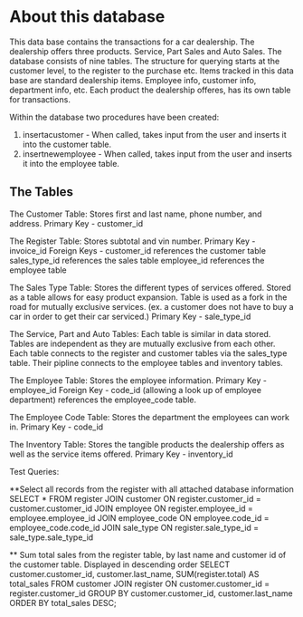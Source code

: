 # About this database

This data base contains the transactions for a car dealership. The dealership offers 
three products. Service, Part Sales and Auto Sales. The database consists of nine tables.
The structure for querying starts at the customer level, to the register to the purchase etc.
Items tracked in this data base are standard dealership items.  Employee info, customer info, 
department info, etc. Each product the dealership offeres, has its own table for transactions.

Within the database two procedures have been created:
1. insertacustomer -  When called, takes input from the user and inserts it into the customer table. 
2. insertnewemployee - When called, takes input from the user and inserts it into the employee table.


## The Tables

The Customer Table:
Stores first and last name, phone number, and address.
Primary Key - customer_id

The Register Table:
Stores subtotal and vin number.
Primary Key - invoice_id
Foreign Keys - customer_id references the customer table
               sales_type_id references the sales table
               employee_id references the employee table

The Sales Type Table:
Stores the different types of services offered. Stored as a table allows for easy product expansion.
Table is used as a fork in the road for mutually exclusive services.  (ex. a customer does not have
to buy a car in order to get their car serviced.)
Primary Key - sale_type_id

The Service, Part and Auto Tables:
Each table is similar in data stored. Tables are independent as they are mutually exclusive from 
each other. Each table connects to the register and customer tables via the sales_type table. Their
pipline connects to the employee tables and inventory tables. 

The Employee Table:
Stores the employee information. 
Primary Key - employee_id
Foreign Key - code_id (allowing a look up of employee department) references the employee_code table.

The Employee Code Table:
Stores the department the employees can work in.
Primary Key - code_id

The Inventory Table:
Stores the tangible products the dealership offers as well as the service items offered.
Primary Key - inventory_id

Test Queries:

**Select all records from the register with all attached database information
SELECT *
FROM register
JOIN customer ON register.customer_id = customer.customer_id
JOIN employee ON register.employee_id = employee.employee_id
JOIN employee_code ON employee.code_id = employee_code.code_id
JOIN sale_type ON register.sale_type_id = sale_type.sale_type_id

** Sum total sales from the register table, by last name and customer id of the customer table. Displayed in descending order
SELECT customer.customer_id, customer.last_name, SUM(register.total) AS total_sales
FROM customer
JOIN register ON customer.customer_id = register.customer_id
GROUP BY customer.customer_id, customer.last_name
ORDER BY total_sales DESC;